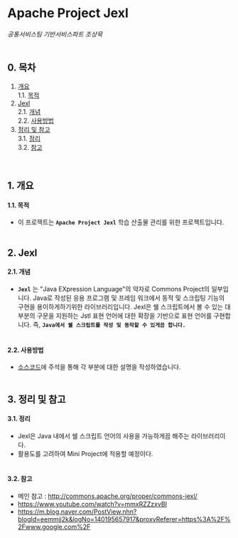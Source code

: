 # Apache Project Jexl
###### 공통서비스팀 기반서비스파트 조상묵 <br><br>

## 0. 목차
1. [개요](#1-개요)<br>
    1.1. [목적](#11-목적)<br>
2. [Jexl](#2-Jexl)<br>
    2.1. [개념](#21-개념)<br>
    2.2. [사용방법](#22-사용방법)<br>
3. [정리 및 참고](#3-정리-및-참고)<br>
    3.1. [정리](#31-정리)<br>
    3.2. [참고](#32-참고)<br>
<br>

## 1. 개요
#### 1.1. 목적
- 이 프로젝트는 **`Apache Project Jexl`** 학습 산출물 관리를 위한 프로젝트입니다.
<br><br>

## 2. Jexl
#### 2.1. 개념
- **`Jexl`** 는 "Java EXpression Language"의 약자로 Commons Project의 일부입니다. Java로 작성된 응용 프로그램 및 프레임 워크에서 동적 및 스크립팅 기능의 구현을 용이하게하기위한 라이브러리입니다. Jexl은 쉘 스크립트에서 볼 수 있는 대부분의 구문을 지원하는 Jstl 표현 언어에 대한 확장을 기반으로 표현 언어를 구현합니다. 즉, **`Java에서 쉘 스크립트를 작성 및 동작할 수 있게끔 합니다.`**
<br><br>

#### 2.2. 사용방법
- [소스코드]()에 주석을 통해 각 부분에 대한 설명을 작성하였습니다.
<br><br>

## 3. 정리 및 참고
#### 3.1. 정리
- Jexl은 Java 내에서 쉘 스크립트 언어의 사용을 가능하게끔 해주는 라이브러리이다.
- 활용도를 고려하여 Mini Project에 적용할 예정이다.
<br><br>

#### 3.2. 참고
- 메인 참고 : http://commons.apache.org/proper/commons-jexl/
- https://www.youtube.com/watch?v=mmxRZZzxvBI
- https://m.blog.naver.com/PostView.nhn?blogId=eemmjj2k&logNo=140195657917&proxyReferer=https%3A%2F%2Fwww.google.com%2F

<br><br>